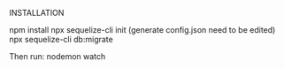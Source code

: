 INSTALLATION

npm install
npx sequelize-cli init (generate config.json need to be edited)
npx sequelize-cli db:migrate

Then run: nodemon watch
